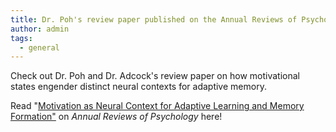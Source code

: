 ```yaml
---
title: Dr. Poh's review paper published on the Annual Reviews of Psychology!
author: admin
tags:
  - general
---
```

<p> Check out Dr. Poh and Dr. Adcock's review paper on how motivational states engender distinct neural contexts for adaptive memory. </p>

<p> Read "<a href="url">Motivation as Neural Context for Adaptive Learning and Memory Formation"</a> on <i>Annual Reviews of Psychology</i> here! </p>
